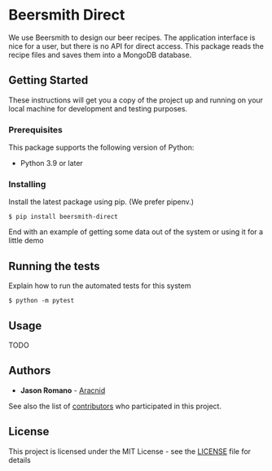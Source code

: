# Beersmith Direct

We use Beersmith to design our beer recipes. The application interface is nice for a user, but there is no API for direct access. This package reads the recipe files and saves them into a MongoDB database.

## Getting Started

These instructions will get you a copy of the project up and running on your local machine for development and testing purposes.

### Prerequisites

This package supports the following version of Python:

- Python 3.9 or later

### Installing

Install the latest package using pip. (We prefer pipenv.)

```
$ pip install beersmith-direct
```

End with an example of getting some data out of the system or using it for a little demo

## Running the tests

Explain how to run the automated tests for this system

```
$ python -m pytest
```

## Usage

TODO

## Authors

- **Jason Romano** - [Aracnid](https://github.com/aracnid)

See also the list of [contributors](https://github.com/lakeannebrewhouse/beersmith-direct/contributors) who participated in this project.

## License

This project is licensed under the MIT License - see the [LICENSE](LICENSE) file for details
